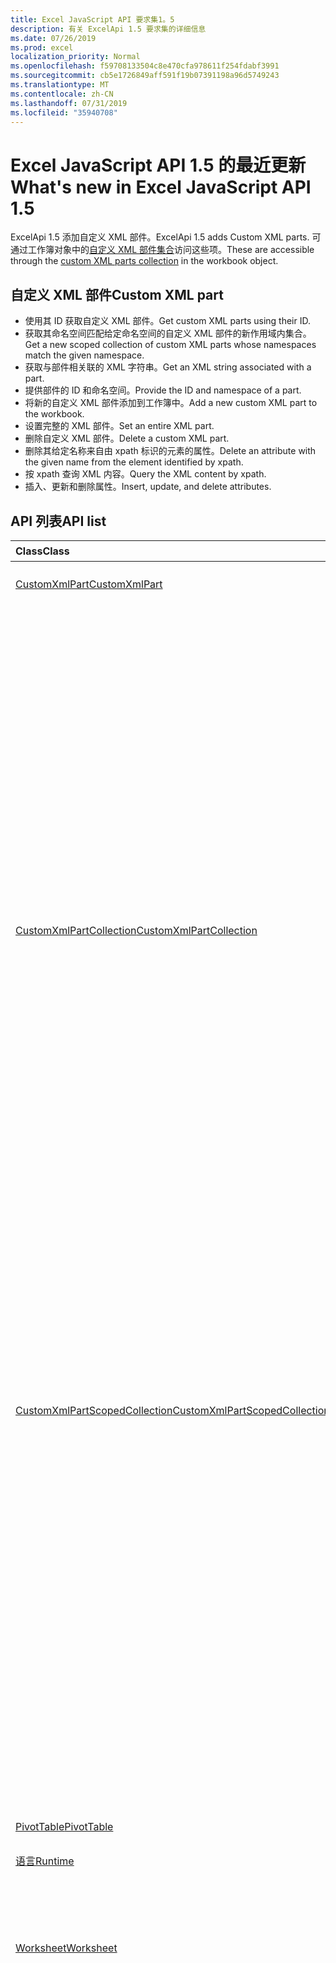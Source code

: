 ```yaml
---
title: Excel JavaScript API 要求集1。5
description: 有关 ExcelApi 1.5 要求集的详细信息
ms.date: 07/26/2019
ms.prod: excel
localization_priority: Normal
ms.openlocfilehash: f59708133504c8e470cfa978611f254fdabf3991
ms.sourcegitcommit: cb5e1726849aff591f19b07391198a96d5749243
ms.translationtype: MT
ms.contentlocale: zh-CN
ms.lasthandoff: 07/31/2019
ms.locfileid: "35940708"
---
```

# <a name="whats-new-in-excel-javascript-api-15"></a><span data-ttu-id="975bd-103">Excel JavaScript API 1.5 的最近更新</span><span class="sxs-lookup"><span data-stu-id="975bd-103">What's new in Excel JavaScript API 1.5</span></span>

<span data-ttu-id="975bd-104">ExcelApi 1.5 添加自定义 XML 部件。</span><span class="sxs-lookup"><span data-stu-id="975bd-104">ExcelApi 1.5 adds Custom XML parts.</span></span> <span data-ttu-id="975bd-105">可通过工作簿对象中的[自定义 XML 部件集合](/javascript/api/excel/excel.workbook#customxmlparts)访问这些项。</span><span class="sxs-lookup"><span data-stu-id="975bd-105">These are accessible through the [custom XML parts collection](/javascript/api/excel/excel.workbook#customxmlparts) in the workbook object.</span></span>

## <a name="custom-xml-part"></a><span data-ttu-id="975bd-106">自定义 XML 部件</span><span class="sxs-lookup"><span data-stu-id="975bd-106">Custom XML part</span></span>

* <span data-ttu-id="975bd-107">使用其 ID 获取自定义 XML 部件。</span><span class="sxs-lookup"><span data-stu-id="975bd-107">Get custom XML parts using their ID.</span></span>
* <span data-ttu-id="975bd-108">获取其命名空间匹配给定命名空间的自定义 XML 部件的新作用域内集合。</span><span class="sxs-lookup"><span data-stu-id="975bd-108">Get a new scoped collection of custom XML parts whose namespaces match the given namespace.</span></span>
* <span data-ttu-id="975bd-109">获取与部件相关联的 XML 字符串。</span><span class="sxs-lookup"><span data-stu-id="975bd-109">Get an XML string associated with a part.</span></span>
* <span data-ttu-id="975bd-110">提供部件的 ID 和命名空间。</span><span class="sxs-lookup"><span data-stu-id="975bd-110">Provide the ID and namespace of a part.</span></span>
* <span data-ttu-id="975bd-111">将新的自定义 XML 部件添加到工作簿中。</span><span class="sxs-lookup"><span data-stu-id="975bd-111">Add a new custom XML part to the workbook.</span></span>
* <span data-ttu-id="975bd-112">设置完整的 XML 部件。</span><span class="sxs-lookup"><span data-stu-id="975bd-112">Set an entire XML part.</span></span>
* <span data-ttu-id="975bd-113">删除自定义 XML 部件。</span><span class="sxs-lookup"><span data-stu-id="975bd-113">Delete a custom XML part.</span></span>
* <span data-ttu-id="975bd-114">删除其给定名称来自由 xpath 标识的元素的属性。</span><span class="sxs-lookup"><span data-stu-id="975bd-114">Delete an attribute with the given name from the element identified by xpath.</span></span>
* <span data-ttu-id="975bd-115">按 xpath 查询 XML 内容。</span><span class="sxs-lookup"><span data-stu-id="975bd-115">Query the XML content by xpath.</span></span>
* <span data-ttu-id="975bd-116">插入、更新和删除属性。</span><span class="sxs-lookup"><span data-stu-id="975bd-116">Insert, update, and delete attributes.</span></span>

## <a name="api-list"></a><span data-ttu-id="975bd-117">API 列表</span><span class="sxs-lookup"><span data-stu-id="975bd-117">API list</span></span>

| <span data-ttu-id="975bd-118">Class</span><span class="sxs-lookup"><span data-stu-id="975bd-118">Class</span></span> | <span data-ttu-id="975bd-119">域</span><span class="sxs-lookup"><span data-stu-id="975bd-119">Fields</span></span> | <span data-ttu-id="975bd-120">说明</span><span class="sxs-lookup"><span data-stu-id="975bd-120">Description</span></span> |
|:---|:---|:---|
|[<span data-ttu-id="975bd-121">CustomXmlPart</span><span class="sxs-lookup"><span data-stu-id="975bd-121">CustomXmlPart</span></span>](/javascript/api/excel/excel.customxmlpart)|[<span data-ttu-id="975bd-122">delete()</span><span class="sxs-lookup"><span data-stu-id="975bd-122">delete()</span></span>](/javascript/api/excel/excel.customxmlpart#delete--)|<span data-ttu-id="975bd-123">删除自定义 XML 部件。</span><span class="sxs-lookup"><span data-stu-id="975bd-123">Deletes the custom XML part.</span></span>|
||[<span data-ttu-id="975bd-124">getXml()</span><span class="sxs-lookup"><span data-stu-id="975bd-124">getXml()</span></span>](/javascript/api/excel/excel.customxmlpart#getxml--)|<span data-ttu-id="975bd-125">获取自定义 XML 部件的完整 XML 内容。</span><span class="sxs-lookup"><span data-stu-id="975bd-125">Gets the custom XML part's full XML content.</span></span>|
||[<span data-ttu-id="975bd-126">id</span><span class="sxs-lookup"><span data-stu-id="975bd-126">id</span></span>](/javascript/api/excel/excel.customxmlpart#id)|<span data-ttu-id="975bd-127">自定义 XML 部件的 ID。</span><span class="sxs-lookup"><span data-stu-id="975bd-127">The custom XML part's ID.</span></span> <span data-ttu-id="975bd-128">只读。</span><span class="sxs-lookup"><span data-stu-id="975bd-128">Read-only.</span></span>|
||[<span data-ttu-id="975bd-129">namespaceUri</span><span class="sxs-lookup"><span data-stu-id="975bd-129">namespaceUri</span></span>](/javascript/api/excel/excel.customxmlpart#namespaceuri)|<span data-ttu-id="975bd-130">自定义 XML 部件的命名空间 URI。</span><span class="sxs-lookup"><span data-stu-id="975bd-130">The custom XML part's namespace URI.</span></span> <span data-ttu-id="975bd-131">只读。</span><span class="sxs-lookup"><span data-stu-id="975bd-131">Read-only.</span></span>|
||[<span data-ttu-id="975bd-132">setXml (xml: string)</span><span class="sxs-lookup"><span data-stu-id="975bd-132">setXml(xml: string)</span></span>](/javascript/api/excel/excel.customxmlpart#setxml-xml-)|<span data-ttu-id="975bd-133">设置自定义 XML 部件的完整 XML 内容。</span><span class="sxs-lookup"><span data-stu-id="975bd-133">Sets the custom XML part's full XML content.</span></span>|
|[<span data-ttu-id="975bd-134">CustomXmlPartCollection</span><span class="sxs-lookup"><span data-stu-id="975bd-134">CustomXmlPartCollection</span></span>](/javascript/api/excel/excel.customxmlpartcollection)|[<span data-ttu-id="975bd-135">add (xml: string)</span><span class="sxs-lookup"><span data-stu-id="975bd-135">add(xml: string)</span></span>](/javascript/api/excel/excel.customxmlpartcollection#add-xml-)|<span data-ttu-id="975bd-136">向工作簿添加新的自定义 XML 部件。</span><span class="sxs-lookup"><span data-stu-id="975bd-136">Adds a new custom XML part to the workbook.</span></span>|
||[<span data-ttu-id="975bd-137">getByNamespace (namespaceUri: string)</span><span class="sxs-lookup"><span data-stu-id="975bd-137">getByNamespace(namespaceUri: string)</span></span>](/javascript/api/excel/excel.customxmlpartcollection#getbynamespace-namespaceuri-)|<span data-ttu-id="975bd-138">获取其命名空间匹配给定命名空间的自定义 XML 部件的新作用域内集合。</span><span class="sxs-lookup"><span data-stu-id="975bd-138">Gets a new scoped collection of custom XML parts whose namespaces match the given namespace.</span></span>|
||[<span data-ttu-id="975bd-139">getCount()</span><span class="sxs-lookup"><span data-stu-id="975bd-139">getCount()</span></span>](/javascript/api/excel/excel.customxmlpartcollection#getcount--)|<span data-ttu-id="975bd-140">获取此集合中 CustomXml 部件的数量。</span><span class="sxs-lookup"><span data-stu-id="975bd-140">Gets the number of CustomXml parts in the collection.</span></span>|
||[<span data-ttu-id="975bd-141">getItem(id: string)</span><span class="sxs-lookup"><span data-stu-id="975bd-141">getItem(id: string)</span></span>](/javascript/api/excel/excel.customxmlpartcollection#getitem-id-)|<span data-ttu-id="975bd-142">获取基于其 ID 的自定义 XML 部件。</span><span class="sxs-lookup"><span data-stu-id="975bd-142">Gets a custom XML part based on its ID.</span></span>|
||[<span data-ttu-id="975bd-143">getItemOrNullObject(id: string)</span><span class="sxs-lookup"><span data-stu-id="975bd-143">getItemOrNullObject(id: string)</span></span>](/javascript/api/excel/excel.customxmlpartcollection#getitemornullobject-id-)|<span data-ttu-id="975bd-144">获取基于其 ID 的自定义 XML 部件。</span><span class="sxs-lookup"><span data-stu-id="975bd-144">Gets a custom XML part based on its ID.</span></span>|
||[<span data-ttu-id="975bd-145">items</span><span class="sxs-lookup"><span data-stu-id="975bd-145">items</span></span>](/javascript/api/excel/excel.customxmlpartcollection#items)|<span data-ttu-id="975bd-146">获取此集合中已加载的子项。</span><span class="sxs-lookup"><span data-stu-id="975bd-146">Gets the loaded child items in this collection.</span></span>|
|[<span data-ttu-id="975bd-147">CustomXmlPartScopedCollection</span><span class="sxs-lookup"><span data-stu-id="975bd-147">CustomXmlPartScopedCollection</span></span>](/javascript/api/excel/excel.customxmlpartscopedcollection)|[<span data-ttu-id="975bd-148">getCount()</span><span class="sxs-lookup"><span data-stu-id="975bd-148">getCount()</span></span>](/javascript/api/excel/excel.customxmlpartscopedcollection#getcount--)|<span data-ttu-id="975bd-149">获取此集合中 CustomXML 部件的数量。</span><span class="sxs-lookup"><span data-stu-id="975bd-149">Gets the number of CustomXML parts in this collection.</span></span>|
||[<span data-ttu-id="975bd-150">getItem(id: string)</span><span class="sxs-lookup"><span data-stu-id="975bd-150">getItem(id: string)</span></span>](/javascript/api/excel/excel.customxmlpartscopedcollection#getitem-id-)|<span data-ttu-id="975bd-151">获取基于其 ID 的自定义 XML 部件。</span><span class="sxs-lookup"><span data-stu-id="975bd-151">Gets a custom XML part based on its ID.</span></span>|
||[<span data-ttu-id="975bd-152">getItemOrNullObject(id: string)</span><span class="sxs-lookup"><span data-stu-id="975bd-152">getItemOrNullObject(id: string)</span></span>](/javascript/api/excel/excel.customxmlpartscopedcollection#getitemornullobject-id-)|<span data-ttu-id="975bd-153">获取基于其 ID 的自定义 XML 部件。</span><span class="sxs-lookup"><span data-stu-id="975bd-153">Gets a custom XML part based on its ID.</span></span>|
||[<span data-ttu-id="975bd-154">getOnlyItem()</span><span class="sxs-lookup"><span data-stu-id="975bd-154">getOnlyItem()</span></span>](/javascript/api/excel/excel.customxmlpartscopedcollection#getonlyitem--)|<span data-ttu-id="975bd-155">如果集合仅包含一个项，则此方法返回该项。</span><span class="sxs-lookup"><span data-stu-id="975bd-155">If the collection contains exactly one item, this method returns it.</span></span>|
||[<span data-ttu-id="975bd-156">getOnlyItemOrNullObject()</span><span class="sxs-lookup"><span data-stu-id="975bd-156">getOnlyItemOrNullObject()</span></span>](/javascript/api/excel/excel.customxmlpartscopedcollection#getonlyitemornullobject--)|<span data-ttu-id="975bd-157">如果集合仅包含一个项，则此方法返回该项。</span><span class="sxs-lookup"><span data-stu-id="975bd-157">If the collection contains exactly one item, this method returns it.</span></span>|
||[<span data-ttu-id="975bd-158">items</span><span class="sxs-lookup"><span data-stu-id="975bd-158">items</span></span>](/javascript/api/excel/excel.customxmlpartscopedcollection#items)|<span data-ttu-id="975bd-159">获取此集合中已加载的子项。</span><span class="sxs-lookup"><span data-stu-id="975bd-159">Gets the loaded child items in this collection.</span></span>|
|[<span data-ttu-id="975bd-160">PivotTable</span><span class="sxs-lookup"><span data-stu-id="975bd-160">PivotTable</span></span>](/javascript/api/excel/excel.pivottable)|[<span data-ttu-id="975bd-161">id</span><span class="sxs-lookup"><span data-stu-id="975bd-161">id</span></span>](/javascript/api/excel/excel.pivottable#id)|<span data-ttu-id="975bd-162">数据透视表的 ID。</span><span class="sxs-lookup"><span data-stu-id="975bd-162">Id of the PivotTable.</span></span> <span data-ttu-id="975bd-163">只读。</span><span class="sxs-lookup"><span data-stu-id="975bd-163">Read-only.</span></span>|
|[<span data-ttu-id="975bd-164">语言</span><span class="sxs-lookup"><span data-stu-id="975bd-164">Runtime</span></span>](/javascript/api/excel/excel.runtime)||[<span data-ttu-id="975bd-165">Workbook</span><span class="sxs-lookup"><span data-stu-id="975bd-165">Workbook</span></span>](/javascript/api/excel/excel.workbook)|[<span data-ttu-id="975bd-166">customXmlParts</span><span class="sxs-lookup"><span data-stu-id="975bd-166">customXmlParts</span></span>](/javascript/api/excel/excel.workbook#customxmlparts)|<span data-ttu-id="975bd-167">表示此工作簿包含的自定义 XML 部件的集合。</span><span class="sxs-lookup"><span data-stu-id="975bd-167">Represents the collection of custom XML parts contained by this workbook.</span></span> <span data-ttu-id="975bd-168">只读。</span><span class="sxs-lookup"><span data-stu-id="975bd-168">Read-only.</span></span>|
|[<span data-ttu-id="975bd-169">Worksheet</span><span class="sxs-lookup"><span data-stu-id="975bd-169">Worksheet</span></span>](/javascript/api/excel/excel.worksheet)|[<span data-ttu-id="975bd-170">getNext (visibleOnly？: 布尔值)</span><span class="sxs-lookup"><span data-stu-id="975bd-170">getNext(visibleOnly?: boolean)</span></span>](/javascript/api/excel/excel.worksheet#getnext-visibleonly-)|<span data-ttu-id="975bd-171">获取此工作表的后面的工作表。</span><span class="sxs-lookup"><span data-stu-id="975bd-171">Gets the worksheet that follows this one.</span></span> <span data-ttu-id="975bd-172">如果此方法后面没有任何工作表, 则此方法将引发错误。</span><span class="sxs-lookup"><span data-stu-id="975bd-172">If there are no worksheets following this one, this method will throw an error.</span></span>|
||[<span data-ttu-id="975bd-173">getNextOrNullObject (visibleOnly？: 布尔值)</span><span class="sxs-lookup"><span data-stu-id="975bd-173">getNextOrNullObject(visibleOnly?: boolean)</span></span>](/javascript/api/excel/excel.worksheet#getnextornullobject-visibleonly-)|<span data-ttu-id="975bd-174">获取此工作表的后面的工作表。</span><span class="sxs-lookup"><span data-stu-id="975bd-174">Gets the worksheet that follows this one.</span></span> <span data-ttu-id="975bd-175">如果此方法后面没有任何工作表, 则此方法将返回一个 null 对象。</span><span class="sxs-lookup"><span data-stu-id="975bd-175">If there are no worksheets following this one, this method will return a null object.</span></span>|
||[<span data-ttu-id="975bd-176">getPrevious (visibleOnly？: 布尔值)</span><span class="sxs-lookup"><span data-stu-id="975bd-176">getPrevious(visibleOnly?: boolean)</span></span>](/javascript/api/excel/excel.worksheet#getprevious-visibleonly-)|<span data-ttu-id="975bd-177">获取此项之前的工作表。</span><span class="sxs-lookup"><span data-stu-id="975bd-177">Gets the worksheet that precedes this one.</span></span> <span data-ttu-id="975bd-178">如果没有以前的工作表, 此方法将引发错误。</span><span class="sxs-lookup"><span data-stu-id="975bd-178">If there are no previous worksheets, this method will throw an error.</span></span>|
||[<span data-ttu-id="975bd-179">getPreviousOrNullObject (visibleOnly？: 布尔值)</span><span class="sxs-lookup"><span data-stu-id="975bd-179">getPreviousOrNullObject(visibleOnly?: boolean)</span></span>](/javascript/api/excel/excel.worksheet#getpreviousornullobject-visibleonly-)|<span data-ttu-id="975bd-180">获取此项之前的工作表。</span><span class="sxs-lookup"><span data-stu-id="975bd-180">Gets the worksheet that precedes this one.</span></span> <span data-ttu-id="975bd-181">如果没有以前的工作表, 则此方法将返回一个空的 objet。</span><span class="sxs-lookup"><span data-stu-id="975bd-181">If there are no previous worksheets, this method will return a null objet.</span></span>|
|[<span data-ttu-id="975bd-182">WorksheetCollection</span><span class="sxs-lookup"><span data-stu-id="975bd-182">WorksheetCollection</span></span>](/javascript/api/excel/excel.worksheetcollection)|[<span data-ttu-id="975bd-183">getFirst (visibleOnly？: 布尔值)</span><span class="sxs-lookup"><span data-stu-id="975bd-183">getFirst(visibleOnly?: boolean)</span></span>](/javascript/api/excel/excel.worksheetcollection#getfirst-visibleonly-)|<span data-ttu-id="975bd-184">获取集合中的第一个工作表。</span><span class="sxs-lookup"><span data-stu-id="975bd-184">Gets the first worksheet in the collection.</span></span>|
||[<span data-ttu-id="975bd-185">getLast (visibleOnly？: 布尔值)</span><span class="sxs-lookup"><span data-stu-id="975bd-185">getLast(visibleOnly?: boolean)</span></span>](/javascript/api/excel/excel.worksheetcollection#getlast-visibleonly-)|<span data-ttu-id="975bd-186">获取集合中的最后一个工作表。</span><span class="sxs-lookup"><span data-stu-id="975bd-186">Gets the last worksheet in the collection.</span></span>|

## <a name="see-also"></a><span data-ttu-id="975bd-187">另请参阅</span><span class="sxs-lookup"><span data-stu-id="975bd-187">See also</span></span>

- [<span data-ttu-id="975bd-188">Excel JavaScript API 参考文档</span><span class="sxs-lookup"><span data-stu-id="975bd-188">Excel JavaScript API Reference Documentation</span></span>](/javascript/api/excel)
- [<span data-ttu-id="975bd-189">Excel JavaScript API 要求集</span><span class="sxs-lookup"><span data-stu-id="975bd-189">Excel JavaScript API requirement sets</span></span>](./excel-api-requirement-sets.md)
